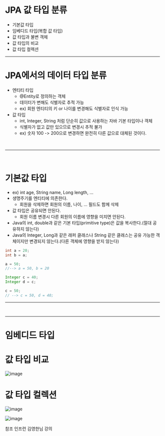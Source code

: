 # JPA 값 타입 분류
- 기본값 타입
- 임베디드 타입(복합 값 타입)
- 값 타입과 불변 객체
- 값 타입의 비교
- 값 타입 컬렉션

<hr>

# JPA에서의 데이터 타입 분류
- 엔티티 타입
   - @Entity로 정의하는 객체
   - 데이터가 변해도 식별자로 추적 가능
   - ex) 회원 엔티티의 키 or 나이를 변경해도 식별자로 인식 가능
- 값 타입
   - int, Integer, String 처럼 단순히 값으로 사용하는 자바 기본 타입이나 객체
   - 식별자가 없고 값만 있으므로 변경시 추적 불가
   - ex) 숫자 100 -> 200으로 변경하면 완전히 다른 값으로 대체된 것이다.

<br>
<hr>
<br>

# 기본값 타입
- ex) int age, String name, Long length, ...
- 생명주기를 엔티티에 의존한다.
   - 회원을 삭제하면 회원의 이름, 나이, ... 필드도 함께 삭제
 - 값 타입은 공유되면 안된다.
   - 회원 이름 변경시 다른 회원의 이름에 영향을 미치면 안된다.
 - Java의 int, double과 같은 기본 타입(primitive type)은 값을 복사한다.(절대 공유하지 않는다)
 - Java의 Integer, Long과 같은 래퍼 클래스나 String 같은 클래스는 공유 가능한 객체이지만 변경되지 않는다.(다른 객체에 영향을 받지 않는다)

```java
int a = 20;
int b = a;

a = 50;
//--> a = 50, b = 20

Integer c = 40;
Integer d = c;

c = 50;
// --> c = 50, d = 40;

```

<hr>
<br>
<hr>

# 임베디드 타입


# 값 타입 비교

![image](https://user-images.githubusercontent.com/74396651/199898752-1f220e02-c500-41bf-b3ba-aabdd86698d8.png)


# 값 타입 컬렉션
![image](https://user-images.githubusercontent.com/74396651/199896358-70836fd3-ec76-4bcd-aa43-983a7da19be6.png)

![image](https://user-images.githubusercontent.com/74396651/199901671-8aba57a8-8049-45ca-aed5-e897023bc4da.png)






참조
인프런 김영한님 강의
